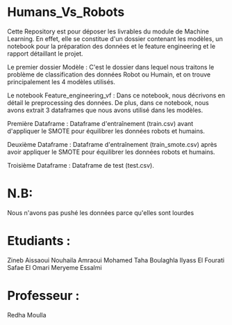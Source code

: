 # Humans_Vs_Robots
Cette Repository  est pour déposer les livrables du module de Machine Learning. En effet, elle se constitue d'un dossier contenant les modèles, un notebook pour la préparation des données et le feature engineering et le rapport détaillant le projet.

Le premier dossier Modèle : C'est le dossier dans lequel nous traitons le problème de classification des données Robot ou Humain, et on trouve principalement les 4 modèles utilisés.

Le notebook Feature_engineering_vf : Dans ce notebook, nous décrivons en détail le preprocessing des données. De plus, dans ce notebook, nous avons extrait 3 dataframes que nous avons utilisé dans les modèles.

Première Dataframe : Dataframe d'entraînement (train.csv) avant d'appliquer le SMOTE pour équilibrer les données robots et humains.

Deuxième Dataframe : Dataframe d'entraînement (train_smote.csv) après avoir appliquer le SMOTE pour équilibrer les données robots et humains.

Troisième Dataframe : Dataframe de test (test.csv).

# N.B:
Nous n'avons pas pushé les données parce qu'elles sont lourdes
# Etudiants :
Zineb Aissaoui
Nouhaila Amraoui
Mohamed Taha Boulaghla
Ilyass El Fourati
Safae El Omari
Meryeme Essalmi
# Professeur :
Redha Moulla
